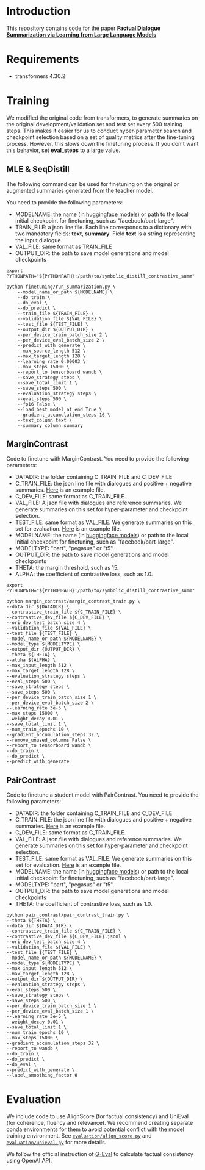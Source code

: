 # Introduction
This repository contains code for the paper **[Factual Dialogue Summarization via Learning from Large Language Models]()**

# Requirements
* transformers 4.30.2

# Training
We modified the original code from transformers, to generate summaries on the original development/validation set and test set every 500 training steps. This makes it easier for us to conduct hyper-parameter search and checkpoint selection based on a set of quality metrics after the fine-tuning process. However, this slows down the finetuning process. If you don't want this behavior, set **eval_steps** to a large value.

## MLE & SeqDistill
The following command can be used for finetuning on the original or augmented summaries generated from the teacher model.

You need to provide the following parameters:
* MODELNAME: the name (in [huggingface models](https://huggingface.co/models)) or path to the local initial checkpoint for finetuning, such as "facebook/bart-large".
* TRAIN_FILE: a json line file. Each line corresponds to a dictionary with two mandatory fields: **text**, **summary**. Field **text** is a string representing the input dialogue.
* VAL_FILE: same format as TRAIN_FILE
* OUTPUT_DIR: the path to save model generations and model checkpoints


```
export PYTHONPATH="${PYTHONPATH}:/path/to/symbolic_distill_contrastive_summ"

python finetuning/run_summarization.py \
    --model_name_or_path ${MODELNAME} \
    --do_train \
    --do_eval \
    --do_predict \
    --train_file ${TRAIN_FILE} \
    --validation_file ${VAL_FILE} \
    --test_file ${TEST_FILE} \
    --output_dir ${OUTPUT_DIR} \
    --per_device_train_batch_size 2 \
    --per_device_eval_batch_size 2 \
    --predict_with_generate \
    --max_source_length 512 \
    --max_target_length 128 \
    --learning_rate 0.00003 \
    --max_steps 15000 \
    --report_to tensorboard wandb \
    --save_strategy steps \
    --save_total_limit 1 \
    --save_steps 500 \
    --evaluation_strategy steps \
    --eval_steps 500 \
    --fp16 False \
    --load_best_model_at_end True \
    --gradient_accumulation_steps 16 \
    --text_column text \
    --summary_column summary
```

## MarginContrast
Code to finetune with MarginContrast. You need to provide the following parameters:
* DATADIR: the folder containing C_TRAIN_FILE and C_DEV_FILE
* C_TRAIN_FILE: the json line file with dialogues and positive + negative summaries. [Here](data/samsum_contrast_200.jsonl) is an example file.
* C_DEV_FILE: same format as C_TRAIN_FILE.
* VAL_FILE: A json file with dialogues and reference summaries. We generate summaries on this set for hyper-parameter and checkpoint selection. 
* TEST_FILE: same format as VAL_FILE. We generate summaries on this set for evaluation. [Here](data/samsum.test.json) is an example file.
* MODELNAME: the name (in [huggingface models](https://huggingface.co/models)) or path to the local initial checkpoint for finetuning, such as "facebook/bart-large".
* MODELTYPE: "bart", "pegasus" or "t5".
* OUTPUT_DIR: the path to save model generations and model checkpoints
* THETA: the margin threshold, such as 15.
* ALPHA: the coefficient of contrastive loss, such as 1.0.

```
export PYTHONPATH="${PYTHONPATH}:/path/to/symbolic_distill_contrastive_summ"

python margin_contrast/margin_contrast_train.py \
--data_dir ${DATADIR} \
--contrastive_train_file ${C_TRAIN_FILE} \
--contrastive_dev_file ${C_DEV_FILE} \
--ori_dev_test_batch_size 4 \
--validation_file ${VAL_FILE} \
--test_file ${TEST_FILE} \
--model_name_or_path ${MODELNAME} \
--model_type ${MODELTYPE} \
--output_dir {OUTPUT_DIR} \
--theta ${THETA} \
--alpha ${ALPHA} \
--max_input_length 512 \
--max_target_length 128 \
--evaluation_strategy steps \
--eval_steps 500 \
--save_strategy steps \
--save_steps 500 \
--per_device_train_batch_size 1 \
--per_device_eval_batch_size 2 \
--learning_rate 3e-5 \
--max_steps 15000 \
--weight_decay 0.01 \
--save_total_limit 1 \
--num_train_epochs 10 \
--gradient_accumulation_steps 32 \
--remove_unused_columns False \
--report_to tensorboard wandb \
--do_train \
--do_predict \
--predict_with_generate
```

## PairContrast
Code to finetune a student model with PairContrast. You need to provide the following parameters:
* DATADIR: the folder containing C_TRAIN_FILE and C_DEV_FILE
* C_TRAIN_FILE: the json line file with dialogues and positive + negative summaries. [Here](data/samsum_contrast_200.jsonl) is an example file.
* C_DEV_FILE: same format as C_TRAIN_FILE.
* VAL_FILE: A json file with dialogues and reference summaries. We generate summaries on this set for hyper-parameter and checkpoint selection. 
* TEST_FILE: same format as VAL_FILE. We generate summaries on this set for evaluation. [Here](data/samsum.test.json) is an example file.
* MODELNAME: the name (in [huggingface models](https://huggingface.co/models)) or path to the local initial checkpoint for finetuning, such as "facebook/bart-large".
* MODELTYPE: "bart", "pegasus" or "t5".
* OUTPUT_DIR: the path to save model generations and model checkpoints
* THETA: the coefficient of contrastive loss, such as 1.0.

```
python pair_contrast/pair_contrast_train.py \
--theta ${THETA} \
--data_dir ${DATA_DIR} \
--contrastive_train_file ${C_TRAIN_FILE} \
--contrastive_dev_file ${C_DEV_FILE}.jsonl \
--ori_dev_test_batch_size 4 \
--validation_file ${VAL_FILE} \
--test_file ${TEST_FILE} \
--model_name_or_path ${MODELNAME} \
--model_type ${MODELTYPE} \
--max_input_length 512 \
--max_target_length 128 \
--output_dir ${OUTPUT_DIR} \
--evaluation_strategy steps \
--eval_steps 500 \
--save_strategy steps \
--save_steps 500 \
--per_device_train_batch_size 1 \
--per_device_eval_batch_size 1 \
--learning_rate 3e-5 \
--weight_decay 0.01 \
--save_total_limit 1 \
--num_train_epochs 10 \
--max_steps 15000 \
--gradient_accumulation_steps 32 \
--report_to wandb \
--do_train \
--do_predict \
--do_eval \
--predict_with_generate \
--label_smoothing_factor 0
```

# Evaluation
We include code to use AlignScore (for factual consistency) and UniEval (for coherence, fluency and relevance). We recommend creating separate conda environments for them to avoid potential conflict with the model training environment. See [`evaluation/align_score.py`](evaluation/align_score.py) and [`evaluation/unieval.py`](evaluation/unieval.py) for more details. 

We follow the official instruction of [G-Eval](https://github.com/nlpyang/geval) to calculate factual consistency using OpenAI API.

